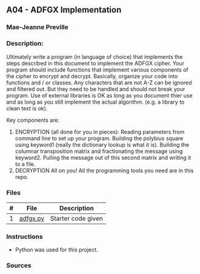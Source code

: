 ## A04 - ADFGX Implementation
### Mae-Jeanne Preville 
### Description:

Ultimately write a program (in language of choice) that implements the steps described in this document to implement the ADFGX cipher.
Your program should include functions that implement various components of the cipher to encrypt and decrypt. Basically, organize your code into functions and / or classes.
Any characters that are not A-Z can be ignored and filtered out. But they need to be handled and should not break your program.
Use of external libraries is OK as long as you document thier use and as long as you still implement the actual algorithm. (e.g. a library to clean text is ok).

Key components are:
1) ENCRYPTION (all done for you in pieces):
Reading parameters from command line to set up your program.
Building the polybius square using keyword1 (really the dictionary lookup is what it is).
Building the columnar transposition matrix and fractionating the message using keyword2.
Pulling the message out of this second matrix and writing it to a file.
2) DECRYPTION
All on you! All the programming tools you need are in this repo.

### Files

|   #   | File                       | Description                                                |
| :---: | -------------------------- | ---------------------------------------------------------- |
|   1   | [adfgx.py](./adfgx.py)   | Starter code given   |


### Instructions

- Python was used for this project.

### Sources

